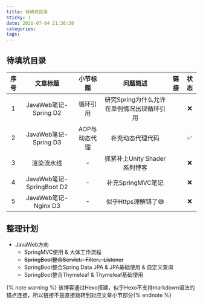 ```yaml
---
title: 待填坑目录 
sticky: 1
date: 2020-07-04 21:36:38
categories:
tags:
---
```

<span></span><!-- more -->
## 待填坑目录

| 序号 | 文章标题 | 小节标题 | 问题简述 | 链接| 状态 |
| :----: |:----: |:----: |:----: |:----: |:----:|
| 1 | JavaWeb笔记-Spring D2 | 循环引用 | 研究Spring为什么允许在单例情况出现循环引用|[<i class="fa fa-link" aria-hidden="true"></i>](https://zhoutianpeng.github.io/2020/07/03/java-2/#more)|❌|
| 2 | JavaWeb笔记-Spring D3 | AOP与动态代理 | 补充动态代理代码|[<i class="fa fa-link" aria-hidden="true"></i>](https://zhoutianpeng.github.io/2020/07/04/java-3/#more)|✅|
| 3 | 渲染流水线 | - | 抓紧补上Unity Shader系列博客|[<i class="fa fa-link" aria-hidden="true"></i>](https://zhoutianpeng.github.io/2020/06/08/renderPipe/#more)|❌|
| 4 | JavaWeb笔记-SpringBoot D2  | - | 补充SpringMVC笔记|[<i class="fa fa-link" aria-hidden="true"></i>](https://zhoutianpeng.github.io/2020/07/06/java-5/#more)|❌|
| 5 | JavaWeb笔记-Nginx D3  | - | 似乎Https理解错了😅|[<i class="fa fa-link" aria-hidden="true"></i>](https://zhoutianpeng.github.io/2020/07/13/architect-3/#more)|❌|


## 整理计划
- JavaWeb方向
    - SpringMVC使用 & 大体工作流程
    - ~~SpringBoot整合Servlet、Filter、Listener~~
    - SpringBoot整合Spring Data JPA & JPA基础使用 & 自定义查询
    - SpringBoot整合Thymeleaf & Thymeleaf基础使用

{% note warning %} 该博客通过Hexo搭建，似乎Hexo不支持markdown语法的锚点连接，所以链接不是直接跳转到对应文章小节部分{% endnote %}





